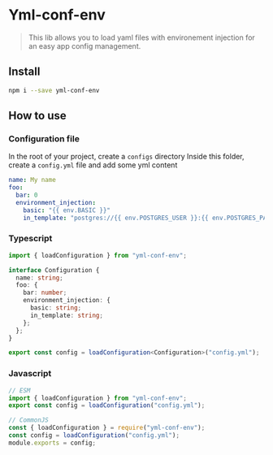 # Yml-conf-env

> This lib allows you to load yaml files with environement injection for an easy app config management.

## Install

```sh
npm i --save yml-conf-env
```

## How to use

### Configuration file

In the root of your project, create a `configs` directory
Inside this folder, create a `config.yml` file and add some yml content

```yaml
name: My name
foo:
  bar: 0
  environment_injection:
    basic: "{{ env.BASIC }}"
    in_template: "postgres://{{ env.POSTGRES_USER }}:{{ env.POSTGRES_PASSWORD }}@{{ env.POSTGRES_HOST}}:{{ env.POSTGRES_PASSWORD }}/{{ env.POSTGRES_DATABASE }}"
```

### Typescript

```typescript
import { loadConfiguration } from "yml-conf-env";

interface Configuration {
  name: string;
  foo: {
    bar: number;
    environment_injection: {
      basic: string;
      in_template: string;
    };
  };
}

export const config = loadConfiguration<Configuration>("config.yml");
```

### Javascript

```javascript
// ESM
import { loadConfiguration } from "yml-conf-env";
export const config = loadConfiguration("config.yml");

// CommonJS
const { loadConfiguration } = require("yml-conf-env");
const config = loadConfiguration("config.yml");
module.exports = config;
```
